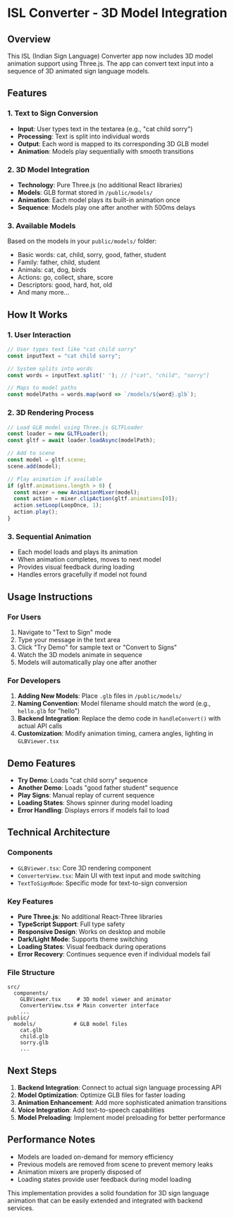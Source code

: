 # ISL Converter - 3D Model Integration

## Overview
This ISL (Indian Sign Language) Converter app now includes 3D model animation support using Three.js. The app can convert text input into a sequence of 3D animated sign language models.

## Features

### 1. Text to Sign Conversion
- **Input**: User types text in the textarea (e.g., "cat child sorry")
- **Processing**: Text is split into individual words
- **Output**: Each word is mapped to its corresponding 3D GLB model
- **Animation**: Models play sequentially with smooth transitions

### 2. 3D Model Integration
- **Technology**: Pure Three.js (no additional React libraries)
- **Models**: GLB format stored in `/public/models/`
- **Animation**: Each model plays its built-in animation once
- **Sequence**: Models play one after another with 500ms delays

### 3. Available Models
Based on the models in your `public/models/` folder:
- Basic words: cat, child, sorry, good, father, student
- Family: father, child, student
- Animals: cat, dog, birds
- Actions: go, collect, share, score
- Descriptors: good, hard, hot, old
- And many more...

## How It Works

### 1. User Interaction
```typescript
// User types text like "cat child sorry"
const inputText = "cat child sorry";

// System splits into words
const words = inputText.split(' '); // ["cat", "child", "sorry"]

// Maps to model paths
const modelPaths = words.map(word => `/models/${word}.glb`);
```

### 2. 3D Rendering Process
```typescript
// Load GLB model using Three.js GLTFLoader
const loader = new GLTFLoader();
const gltf = await loader.loadAsync(modelPath);

// Add to scene
const model = gltf.scene;
scene.add(model);

// Play animation if available
if (gltf.animations.length > 0) {
  const mixer = new AnimationMixer(model);
  const action = mixer.clipAction(gltf.animations[0]);
  action.setLoop(LoopOnce, 1);
  action.play();
}
```

### 3. Sequential Animation
- Each model loads and plays its animation
- When animation completes, moves to next model
- Provides visual feedback during loading
- Handles errors gracefully if model not found

## Usage Instructions

### For Users
1. Navigate to "Text to Sign" mode
2. Type your message in the text area
3. Click "Try Demo" for sample text or "Convert to Signs"
4. Watch the 3D models animate in sequence
5. Models will automatically play one after another

### For Developers
1. **Adding New Models**: Place `.glb` files in `/public/models/`
2. **Naming Convention**: Model filename should match the word (e.g., `hello.glb` for "hello")
3. **Backend Integration**: Replace the demo code in `handleConvert()` with actual API calls
4. **Customization**: Modify animation timing, camera angles, lighting in `GLBViewer.tsx`

## Demo Features
- **Try Demo**: Loads "cat child sorry" sequence
- **Another Demo**: Loads "good father student" sequence
- **Play Signs**: Manual replay of current sequence
- **Loading States**: Shows spinner during model loading
- **Error Handling**: Displays errors if models fail to load

## Technical Architecture

### Components
- `GLBViewer.tsx`: Core 3D rendering component
- `ConverterView.tsx`: Main UI with text input and mode switching
- `TextToSignMode`: Specific mode for text-to-sign conversion

### Key Features
- **Pure Three.js**: No additional React-Three libraries
- **TypeScript Support**: Full type safety
- **Responsive Design**: Works on desktop and mobile
- **Dark/Light Mode**: Supports theme switching
- **Loading States**: Visual feedback during operations
- **Error Recovery**: Continues sequence even if individual models fail

### File Structure
```
src/
  components/
    GLBViewer.tsx     # 3D model viewer and animator
    ConverterView.tsx # Main converter interface
    ...
public/
  models/            # GLB model files
    cat.glb
    child.glb
    sorry.glb
    ...
```

## Next Steps
1. **Backend Integration**: Connect to actual sign language processing API
2. **Model Optimization**: Optimize GLB files for faster loading
3. **Animation Enhancement**: Add more sophisticated animation transitions
4. **Voice Integration**: Add text-to-speech capabilities
5. **Model Preloading**: Implement model preloading for better performance

## Performance Notes
- Models are loaded on-demand for memory efficiency
- Previous models are removed from scene to prevent memory leaks
- Animation mixers are properly disposed of
- Loading states provide user feedback during model loading

This implementation provides a solid foundation for 3D sign language animation that can be easily extended and integrated with backend services.